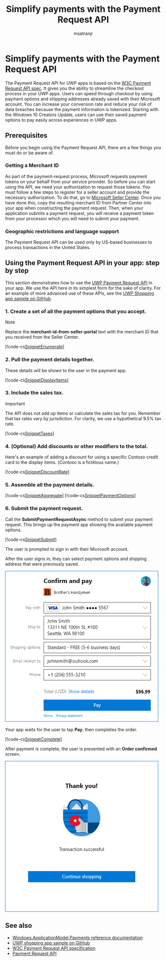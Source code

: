 ﻿---
author: msatranjr
description: The Payment Request API provides an integrated solution for UWP apps to bypass the process of requiring a user to input payment information and select shipping methods.
title: Simplify payments with the Payment Request API
ms.author: misatran
ms.date: 09/26/2017
ms.topic: article


keywords: windows 10, uwp, payment request
---

# Simplify payments with the Payment Request API
The Payment Request API  for UWP apps is based on the [W3C Payment Request API spec](https://w3c.github.io/browser-payment-api/). It gives you the ability to streamline the checkout process in your UWP apps. Users can speed through checkout by using payment options and shipping addresses already saved with their Microsoft account. You can increase your conversion rate and reduce your risk of data breaches because the payment information is tokenized. Starting with the Windows 10 Creators Update, users can use their saved payment options to pay easily across  experiences in UWP apps.

## Prerequisites
Before you begin using the Payment Request API, there are a few things you must do or be aware of.

### Getting a Merchant ID
As part of the payment-request process, Microsoft requests payment tokens on your behalf from your service provider. So before you can start using the API, we need your authorization to request those tokens.  You must follow a few steps to register for a seller account and provide the necessary authorization. To do that, go to [Microsoft Seller Center](https://seller.microsoft.com/en-us/dashboard/registration/seller/?accountprogram=uwp). Once you have done this, copy the resulting merchant ID from Partner Center into your app when constructing the payment request. Then, when your application submits a payment request, you will receive a payment token from your processor which you will need to submit your payment.

### Geographic restrictions and language support
The Payment Request API can be used only by US-based businesses to process transactions in the United States.

## Using the Payment Request API in your app: step by step
This section demonstrates how to use the [UWP Payment Request API](https://docs.microsoft.com/en-us/uwp/api/windows.applicationmodel.payments) in your app. We use the API here in its simplest form for the sake of clarity. For an example of more advanced use of these APIs, see the [UWP Shopping app sample on GitHub](https://github.com/Microsoft/Windows-appsample-shopping).

### 1. Create a set of all the payment options that you accept.
> [!Note]
> Replace the **merchant-id-from-seller-portal** text with the merchant ID that you received from the Seller Center.

[!code-cs[SnippetEnumerate](./code/PaymentsApiSample/PaymentsApiSample/MainPage.xaml.cs#SnippetEnumerate)]

### 2. Pull the payment details together. 

These details will be shown to the user in the payment app. 

[!code-cs[SnippetDisplayItems](./code/PaymentsApiSample/PaymentsApiSample/MainPage.xaml.cs#SnippetDisplayItems)]

### 3. Include the sales tax. 

> [!Important]
> The API does not add up items or calculate the sales tax for you. Remember that tax rates vary by jurisdiction. For clarity, we use a hypothetical 9.5% tax rate.

[!code-cs[SnippetTaxes](./code/PaymentsApiSample/PaymentsApiSample/MainPage.xaml.cs#SnippetTaxes)]

### 4. (Optional)  Add discounts or other modifiers to the total. 

Here's an example of adding a discount for using a specific Contoso credit card to the display items. (*Contoso* is a fictitious name.)

[!code-cs[SnippetDiscountRate](./code/PaymentsApiSample/PaymentsApiSample/MainPage.xaml.cs#SnippetDiscountRate)]

### 5. Assemble all the payment details.

[!code-cs[SnippetAggregate](./code/PaymentsApiSample/PaymentsApiSample/MainPage.xaml.cs#SnippetAggregate)]
[!code-cs[SnippetPaymentOptions](./code/PaymentsApiSample/PaymentsApiSample/MainPage.xaml.cs#SnippetPaymentOptions)]

### 6. Submit the payment request. 

Call the **SubmitPaymentRequestAsync** method to submit your payment request. This brings up the payment app showing the available payment options.

[!code-cs[SnippetSubmit](./code/PaymentsApiSample/PaymentsApiSample/MainPage.xaml.cs#SnippetSubmit)]

The user is prompted to sign in with their Microsoft account.

After the user signs in, they can select payment options and shipping address that were previously saved.

![Payment Request UI](./images/33.png "Payment Request UI")

Your app waits for the user to tap **Pay**, then completes the order.

[!code-cs[SnippetComplete](./code/PaymentsApiSample/PaymentsApiSample/MainPage.xaml.cs#SnippetComplete)]

After payment is complete, the user is presented with an **Order confirmed** screen.

![Order confirmed](./images/44.png "Order confirmed ")

## See also
- [Windows.ApplicationModel.Payments reference documentation](https://docs.microsoft.com/en-us/uwp/api/windows.applicationmodel.payments)
- [UWP shopping app sample on GitHub](https://github.com/Microsoft/Windows-appsample-shopping)
- [W3C Payment Request API specification](http://www.w3.org/TR/payment-request/)
- [Payment Request API ](https://docs.microsoft.com/en-us/microsoft-edge/dev-guide/device/payment-request-api)

